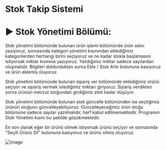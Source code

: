 # Stok Takip Sistemi

# ▶︎ Stok Yönetimi Bölümü: 

Stok yönetimi bölümünde bulunan ürün işlemi bölümünde ürün adını yazıyoruz, sonrasında kategori yönetimi kısmından eklediğimiz kategorilerden herhangi birini seçiyoruz ve ne kadar stokla başlamasını istiyorsak miktar kısmına yazıyoruz. Yazdığımız miktar sadece sayılardan oluşmalıdır. Bilgileri doldurduktan sonra Ekle / Stok Artır butonuna basıyoruz ve ürün eklemiş oluyoruz.

Stok yönetimi bölümünde bulunan sipariş ver bölümünde eklediğimiz ürünü seçiyor ve sipariş vermek istediğimiz miktarı giriyoruz. Sipariş verdikten sonra ürünün mevcut stoğundan girdiğimiz stok kadar düşüyor.

Stok yönetimi bölümünde bulunan stok güncelle bölümünden ise seçtiğimiz ürünün stoğunu güncelleyebiliyoruz. Güncelleyeceğimiz ürün stoğu bölümüne sadece sayılar yazılmalıdır, harf kabul edilmemektedir.
Programın Stok Yönetimi kısmı bu şekilde gözükmektedir.

En son olarak eğer bir ürünü silmek istiyorsak ürünü seçiyor ve sonrasında "Seçili Ürünü Sil" butonuna basıyoruz ve ürünü silmiş oluyoruz.

![image](https://github.com/user-attachments/assets/416eb90e-f9c2-4423-8bf5-87bc495642fa)
